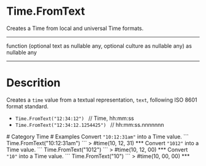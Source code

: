 ﻿# Time.FromText
Creates a Time from local and universal Time formats.
***
function (optional text as nullable any, optional culture as nullable any) as nullable any
***
# Descrition 
Creates a <code>time</code> value from a textual representation, <code>text</code>, following ISO 8601 format standard.
  <ul>
   <li> <code>Time.FromText("12:34:12") </code> // Time, hh:mm:ss </li>
   <li> <code>Time.FromText("12:34:12.1254425") </code> // hh:mm:ss.nnnnnnn </li>
  </ul>
# Category 
Time
# Examples 
Convert <code>"10:12:31am"</code> into a Time value.
```
Time.FromText("10:12:31am")
```
> #time(10, 12, 31)
***
Convert <code>"1012"</code> into a Time value.
```
Time.FromText("1012")
```
> #time(10, 12, 00)
***
Convert <code>"10"</code> into a Time value.
```
Time.FromText("10")
```
> #time(10, 00, 00)
***
